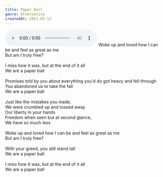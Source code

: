 ```yaml
---
title: Paper Ball
genre: Alternative
createdAt: 2011-03-12
---
```

<audio controls class="mb-6">
  <source src="/songs/Paper Ball.mp3" type="audio/mpeg">
</audio>
Woke up and loved how I can be and feel as great as me<br>
But am I truly free?<br>
<br>
I miss how it was, but at the end of it all<br>
We are a paper ball<br>
<br>
Promises told by you about everything you'd do got heavy and fell through<br>
You abandoned us to take the fall<br>
We are a paper ball<br>
<br>
Just like the mistakes you made,<br>
We were crumbled up and tossed away<br>
Our liberty in your hands<br>
Freedom when seen but at second glance,<br>
We have so much less<br>
<br>
Woke up and loved how I can be and feel as great as me<br>
But am I truly free?<br>
<br>
With your greed, you still stand tall<br>
We are a paper ball<br>
<br>
I miss how it was, but at the end of it all<br>
We are a paper ball
